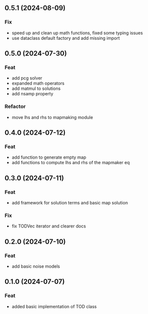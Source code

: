 ## 0.5.1 (2024-08-09)

### Fix

- speed up and clean up math functions, fixed some typing issues
- use dataclass default factory and add missing import

## 0.5.0 (2024-07-30)

### Feat

- add pcg solver
- expanded math operators
- add matmul to solutions
- add nsamp property

### Refactor

- move lhs and rhs to mapmaking module

## 0.4.0 (2024-07-12)

### Feat

- add function to generate empty map
- add functions to compute lhs and rhs of the mapmaker eq

## 0.3.0 (2024-07-11)

### Feat

- add framework for solution terms and basic map solution

### Fix

- fix TODVec iterator and clearer docs

## 0.2.0 (2024-07-10)

### Feat

- add basic noise models

## 0.1.0 (2024-07-07)

### Feat

- added basic implementation of TOD class

